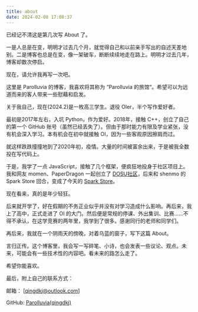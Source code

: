 ```yaml
---
title: about
date: 2024-02-08 17:08:37
---
```


已经记不清这是第几次写 About 了。

一是人总是在变，明明才过去几个月，就觉得自己和以前亲手写出的自述天差地别。二是博客也总是在变，像一架破车，断断续续地走在路上。明明才过去几年，博客却数次停启。

现在，请允许我再写一次吧。

这里是 Parolluvia 的博客，我喜欢将其称为 “Parolluvia 的旅馆“。希望可以为远道而来的客人带来一些慰藉和启发。

关于我自己，现在(2024.2)是一枚高三学生。退役 OIer，半个写作爱好者。

最初是2017年左右，入坑 Python，作为爱好。2018年，接触 C++，创立了自己的第一个 GitHub 账号（虽然已经丢失了）。但由于那时能力有限及学业紧张，没有机会深入学习。本有机会在初中就接触 OI，因为一些客观原因擦肩而过。

就这样跌跌撞撞地到了2020年初，疫情。大量的时间被富余出来，于是被我全数投在写代码上。

于是，我学了一点 JavaScript，接触了几个框架，便疯狂地投身于社区项目上。我和网友 momen、PaperDragon 一起创立了 [DOSU社区](https://bbs.spark-app.store/)，后来和 shenmo 的 Spark Store 回合，变成了今天的 [Spark Store](https://www.spark-app.store/)。 

现在看来，真的是年少轻狂。

后来就开学了，好在假期的不务正业似乎并没有对学习造成什么影响。再后来，我上了高中，正式走进了 OI 的大门。然后便是常规的停课、外出集训、比赛……不得不承认，在这学竞赛的两年里，我学到了很多。感谢同行的老师和同学们。

再后来，我就在一个阴雨天的傍晚，对着乌蓝的窗子，写下这篇 About。

言归正传。这个博客里，我会写一写碎笔、小诗，也会发表一些议论、观点。未来，可能会有一些技术性的内容吧。看未来的路怎么走了。

希望你能喜欢。



最后，附上自己的联系方式：

邮箱： [qingdkj@outlook.com]

GitHub: [Parolluvia(qingdkj)](https://github.com/qingdkj)